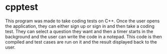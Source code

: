 # cpptest
This program was made to take coding tests on C++. Once the user opens the application, they can either sign up or sign in and then take a coding test. They can select a question they want and then a timer starts in the background and the user can write the code in a notepad. This code is then compiled and test cases are run on it and the result displayed back to the user.
